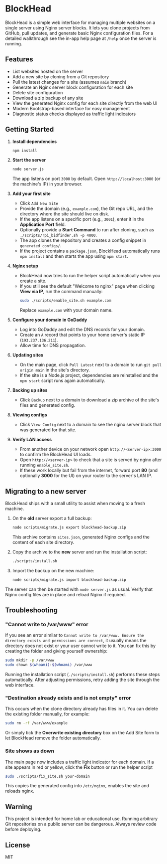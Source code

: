 # BlockHead

BlockHead is a simple web interface for managing multiple websites on a single server using Nginx server blocks. It lets you clone projects from GitHub, pull updates, and generate basic Nginx configuration files.
For a detailed walkthrough see the in-app help page at `/help` once the server is running.

## Features

- List websites hosted on the server
- Add a new site by cloning from a Git repository
- Pull the latest changes for a site (assumes `main` branch)
- Generate an Nginx server block configuration for each site
- Delete site configuration
- Download a zip backup of any site
- View the generated Nginx config for each site directly from the web UI
- Modern Bootstrap-based interface for easy management
- Diagnostic status checks displayed as traffic light indicators

## Getting Started

1. **Install dependencies**
   ```bash
   npm install
   ```
2. **Start the server**
   ```bash
   node server.js
   ```
   The app listens on port `3000` by default. Open `http://localhost:3000` (or the machine's IP) in your browser.

3. **Add your first site**
   - Click `Add New Site`
   - Provide the domain (e.g., `example.com`), the Git repo URL, and the directory where the site should live on disk.
   - If the app listens on a specific port (e.g., `3001`), enter it in the **Application Port** field.
   - Optionally provide a **Start Command** to run after cloning, such as `./scripts/rpi_bidfinder.sh -p 4000`.
   - The app clones the repository and creates a config snippet in `generated_configs/`.
   - If the project contains a `package.json`, BlockHead automatically runs `npm install` and then starts the app using `npm start`.

4. **Nginx setup**
   - BlockHead now tries to run the helper script automatically when you create a site.
   - If you still see the default "Welcome to nginx" page when clicking **View via IP**, run the command manually:
     ```bash
     sudo ./scripts/enable_site.sh example.com
     ```
     Replace `example.com` with your domain name.

5. **Configure your domain in GoDaddy**
   - Log into GoDaddy and edit the DNS records for your domain.
   - Create an `A` record that points to your home server's static IP (`193.237.136.211`).
   - Allow time for DNS propagation.

6. **Updating sites**
   - On the main page, click `Pull Latest` next to a domain to run `git pull origin main` in the site's directory.
   - If the site is a Node.js project, dependencies are reinstalled and the `npm start` script runs again automatically.

7. **Backing up sites**
   - Click `Backup` next to a domain to download a zip archive of the site's files and generated config.

8. **Viewing configs**
   - Click `View Config` next to a domain to see the nginx server block that was generated for that site.

9. **Verify LAN access**
   - From another device on your network open `http://<server-ip>:3000` to confirm the BlockHead UI loads.
   - Open `http://<server-ip>` to check that a site is served by nginx after running `enable_site.sh`.
   - If these work locally but fail from the internet, forward port **80** (and optionally **3000** for the UI) on your router to the server's LAN IP.

## Migrating to a new server

BlockHead ships with a small utility to assist when moving to a fresh machine.

1. On the **old** server export a full backup:

   ```bash
   node scripts/migrate.js export blockhead-backup.zip
   ```

   This archive contains `sites.json`, generated Nginx configs and the content
   of each site directory.

2. Copy the archive to the **new** server and run the installation script:

   ```bash
   ./scripts/install.sh
   ```

3. Import the backup on the new machine:

   ```bash
   node scripts/migrate.js import blockhead-backup.zip
   ```


The server can then be started with `node server.js` as usual. Verify that Nginx
config files are in place and reload Nginx if required.

## Troubleshooting

### "Cannot write to /var/www" error

If you see an error similar to `Cannot write to /var/www. Ensure the directory
exists and permissions are correct`, it usually means the directory does not
exist or your user cannot write to it. You can fix this by creating the folder
and giving yourself ownership:

```bash
sudo mkdir -p /var/www
sudo chown $(whoami):$(whoami) /var/www
```

Running the installation script (`./scripts/install.sh`) performs these steps
automatically. After adjusting permissions, retry adding the site through the
web interface.

### "Destination already exists and is not empty" error

This occurs when the clone directory already has files in it. You can delete the
existing folder manually, for example:

```bash
sudo rm -rf /var/www/example
```

Or simply tick the **Overwrite existing directory** box on the Add Site form to
let BlockHead remove the folder automatically.

### Site shows as down

The main page now includes a traffic light indicator for each domain. If a site
appears in red or yellow, click the **Fix** button or run the helper script

```bash
sudo ./scripts/fix_site.sh your-domain
```

This copies the generated config into `/etc/nginx`, enables the site and
reloads nginx.

## Warning

This project is intended for home lab or educational use. Running arbitrary Git repositories on a public server can be dangerous. Always review code before deploying.

## License

MIT
